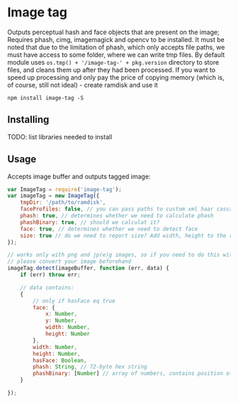 # Image tag

Outputs perceptual hash and face objects that are present on the image;
Requires phash, cimg, imagemagick and opencv to be installed.
It must be noted that due to the limitation of phash, which only accepts
file paths, we must have access to some folder, where we can write tmp files.
By default module uses `os.tmp() + '/image-tag-' + pkg.version` directory to store files,
and cleans them up after they had been processed. If you want to speed up processing and only
pay the price of copying memory (which is, of course, still not ideal) - create ramdisk and use it

`npm install image-tag -S`

## Installing

TODO: list libraries needed to install

## Usage

Accepts image buffer and outputs tagged image:

```js
var ImageTag = require('image-tag');
var imageTag = new ImageTag({
    tmpDir: '/path/to/ramdisk',
    faceProfiles: false, // you can pass paths to custom xml haar cascades, that will be used to detect faces. In fact you can detect smth other than a face here
    phash: true, // determines whether we need to calculate phash
    phashBinary: true, // should we calculat it?
    face: true, // determines whether we need to detect face
    size: true // do we need to report size? Add width, height to the response
});

// works only with png and jp(e)g images, so if you need to do this with other formats
// please convert your image beforehand
imageTag.detect(imageBuffer, function (err, data) {
    if (err) throw err;

    // data contains:
    {
        // only if hasFace eq true
        face: {
            x: Number,
            y: Number,
            width: Number,
            height: Number
        },
        width: Number,
        height: Number,
        hasFace: Boolean,
        phash: String, // 72-byte hex string
        phashBinary: [Number] // array of numbers, contains position of each 1 in the binary format of phash hex string
    }

});

```
